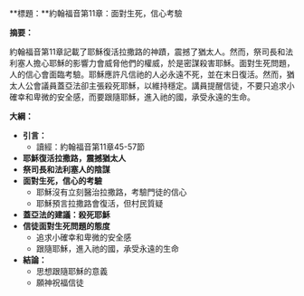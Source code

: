 **標題：**約翰福音第11章：面對生死，信心考驗

**摘要：**

約翰福音第11章記載了耶穌復活拉撒路的神蹟，震撼了猶太人。然而，祭司長和法利塞人擔心耶穌的影響力會威脅他們的權威，於是密謀殺害耶穌。面對生死問題，人的信心會面臨考驗。耶穌應許凡信祂的人必永遠不死，並在末日復活。然而，猶太人公會議員蓋亞法卻主張殺死耶穌，以維持穩定。講員提醒信徒，不要只追求小確幸和卑微的安全感，而要跟隨耶穌，進入祂的國，承受永遠的生命。

**大綱：**

* **引言：**
    * 讀經：約翰福音第11章45-57節
* **耶穌復活拉撒路，震撼猶太人**
* **祭司長和法利塞人的陰謀**
* **面對生死，信心的考驗**
    * 耶穌沒有立刻醫治拉撒路，考驗門徒的信心
    * 耶穌預言拉撒路會復活，但村民質疑
* **蓋亞法的建議：殺死耶穌**
* **信徒面對生死問題的態度**
    * 追求小確幸和卑微的安全感
    * 跟隨耶穌，進入祂的國，承受永遠的生命
* **結論：**
    * 思想跟隨耶穌的意義
    * 願神祝福信徒